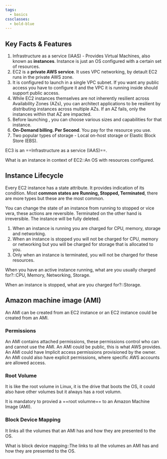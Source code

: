 ```yaml
---
tags:
  - basics
cssclasses:
  - bold-blue
---
```


## Key Facts & Features
1. Infrastructure as a service (IAAS) - Provides Virtual Machines, also known as **instances**. Instance is just an OS configured with a certain set of resources.
2. EC2 is a **private AWS service**. It uses VPC networking, by detault EC2 runs in the private AWS zone.
3. It is configured to launch in a single VPC subnet. If you want any public access you have to configure it and the VPC it is running inside should support public access.
4. While EC2 instances themselves are not inherently resilient across Availability Zones (AZs), you can architect applications to be resilient by distributing instances across multiple AZs. If an AZ fails, only the instances within that AZ are impacted.
5. Before launching , you can choose various sizes and capabilities for that instance.
6. **On-Demand billing. Per Second**. You pay for the resource you use.
7. Two popular types of storage - Local on-host storage or Elastic Block Store (EBS).

EC3 is an ==Infrastructure as a service (IAAS)==.
<!--SR:!2024-08-30,14,210-->

What is an instance in context of EC2::An OS with resources configured.
<!--SR:!2024-09-07,22,230-->
## Instance Lifecycle

Every EC2 instance has a state attribute. It provides indication of its condition.
Most **common states are Running, Stopped, Terminated**, there are more types but these are the most common.

You can change the state of an instance from running to stopped or vice vera, these actions are reversible.
Terminated on the other hand is irreversible. The instance will be fully deleted.

1. When an instance is running you are charged for CPU, memory, storage and networking.
2. When an instance is stopped you will not be charged for CPU, memory or networking but you will be charged for storage that is allocated to you.
3. Only when an instance is terminated, you will not be charged for these resources.

When you have an active instance running, what are you usually charged for?::CPU, Memory, Networking, Storage.
<!--SR:!2024-08-21,5,206-->

When an instance is stopped, what are you charged for?::Storage.
<!--SR:!2024-09-14,29,246-->
## Amazon machine image (AMI)

An AMI can be created from an EC2 instance or an EC2 instance could be created from an AMI.

### Permissions
An AMI contains attached permissions, these permissions control who can and cannot use the AMI. 
An AMI could be public, this is what AWS provides.
An AMI could have Implicit access permissions provisioned by the owner.
An AMI could also have explicit permissions, where specific AWS accounts are allowed access.

### Root Volume
It is like the root volume in Linux, it is the drive that boots the OS, it could also have other volumes but it always has a root volumn.

It is mandatory to provied a ==root volumne== to an Amazon Machine Image (AMI).
<!--SR:!2024-09-11,26,244-->

### Block Device Mapping
It links all the volumes that an AMI has and how they are presented to the OS.

What is block device mapping::The links to all the volumes an AMI has and how they are presented to the OS.
<!--SR:!2024-08-20,4,184-->